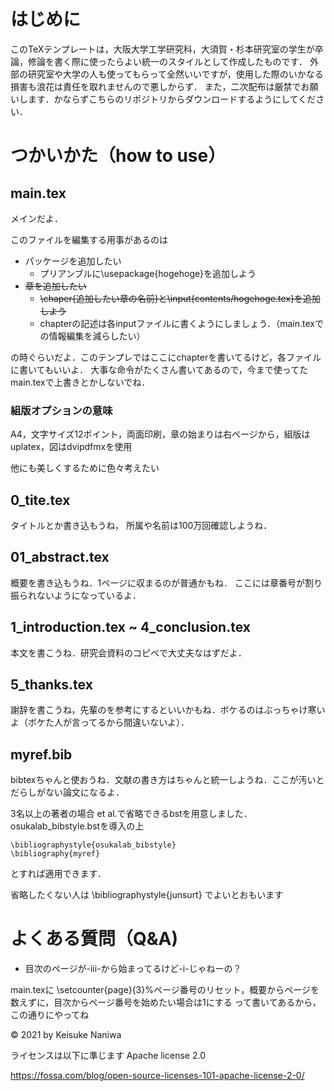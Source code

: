 # はじめに

このTeXテンプレートは，大阪大学工学研究科，大須賀・杉本研究室の学生が卒論，修論を書く際に使ったらよい統一のスタイルとして作成したものです．
外部の研究室や大学の人も使ってもらって全然いいですが，使用した際のいかなる損害も浪花は責任を取れませんので悪しからず．
また，二次配布は厳禁でお願いします．かならずこちらのリポジトリからダウンロードするようにしてください．


# つかいかた（how to use）

## main.tex

メインだよ．

このファイルを編集する用事があるのは

- パッケージを追加したい
  - プリアンブルに\usepackage{hogehoge}を追加しよう
- ~~章を追加したい~~
  - ~~\chaper{追加したい章の名前}と\input{contents/hogehoge.tex}を追加しよう~~
  - chapterの記述は各inputファイルに書くようにしましょう．（main.texでの情報編集を減らしたい）

の時ぐらいだよ．このテンプレではここにchapterを書いてるけど，各ファイルに書いてもいいよ．
大事な命令がたくさん書いてあるので，今まで使ってたmain.texで上書きとかしないでね．

### 組版オプションの意味

A4，文字サイズ12ポイント，両面印刷，章の始まりは右ページから，組版はuplatex，図はdvipdfmxを使用

他にも美しくするために色々考えたい

## 0_tite.tex

タイトルとか書き込もうね，
所属や名前は100万回確認しようね．

## 01_abstract.tex

概要を書き込もうね．1ページに収まるのが普通かもね．
ここには章番号が割り振られないようになっているよ．

## 1_introduction.tex ~ 4_conclusion.tex

本文を書こうね．研究会資料のコピペで大丈夫なはずだよ．

## 5_thanks.tex

謝辞を書こうね，先輩のを参考にするといいかもね．ボケるのはぶっちゃけ寒いよ（ボケた人が言ってるから間違いないよ）．

## myref.bib

bibtexちゃんと使おうね．文献の書き方はちゃんと統一しようね．ここが汚いとだらしがない論文になるよ．

3名以上の著者の場合 et al.で省略できるbstを用意しました．
osukalab_bibstyle.bstを導入の上
```
\bibliographystyle{osukalab_bibstyle}
\bibliography{myref}
```
とすれば適用できます．

省略したくない人は
\bibliographystyle{junsurt}
でよいとおもいます

# よくある質問（Q&A)

- 目次のページが-iii-から始まってるけど-i-じゃねーの？

main.texに
\setcounter{page}{3}%ページ番号のリセット，概要からページを数えずに，目次からページ番号を始めたい場合は1にする
って書いてあるから，この通りにやってね



© 2021 by Keisuke Naniwa

ライセンスは以下に準じます
Apache license 2.0

https://fossa.com/blog/open-source-licenses-101-apache-license-2-0/
